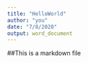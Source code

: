 ```yaml
---
title: "HelloWorld"
author: "you"
date: "7/8/2020"
output: word_document
---
```

##This is a markdown file
